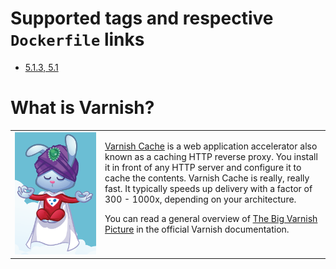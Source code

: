 # Supported tags and respective `Dockerfile` links

* [5.1.3, 5.1](https://github.com/ernestojpg/varnish-docker/blob/master/Dockerfile)

# What is Varnish?

<table>
    <tr>
    <td width="130">
        <img src="https://raw.githubusercontent.com/ernestojpg/varnish-docker/master/logo.png" width="100%">
    </td>
    <td valign="top">
        <p><a href="https://varnish-cache.org/">Varnish Cache</a> is a web application accelerator also known as a caching HTTP reverse proxy.
        You install it in front of any HTTP server and configure it to cache the contents.
        Varnish Cache is really, really fast. It typically speeds up delivery with a factor of 300 - 1000x,
        depending on your architecture.</p>
        <p>You can read a general overview of <a href="https://varnish-cache.org/docs/trunk/users-guide/intro.html">The Big Varnish Picture</a>
        in the official Varnish documentation.</p>
    </td> 
    </tr>
</table>
